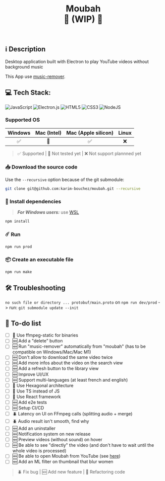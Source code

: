 <h1 align="center">
    Moubah</br>
    🚧 (WIP) 🚧 </br>
</h1>
</br>

## ℹ️ Description

Desktop application built with Electron to play YouTube videos without background music

This App use [music-remover](https://github.com/karim-bouchez/music-remover).


## 💻 Tech Stack:
![JavaScript](https://img.shields.io/badge/javascript-%23323330.svg?style=for-the-badge&logo=javascript&logoColor=%23F7DF1E)
![Electron.js](https://img.shields.io/badge/Electron-191970?style=for-the-badge&logo=Electron&logoColor=white)
![HTML5](https://img.shields.io/badge/html5-%23E34F26.svg?style=for-the-badge&logo=html5&logoColor=white)
![CSS3](https://img.shields.io/badge/css3-%231572B6.svg?style=for-the-badge&logo=css3&logoColor=white)
![NodeJS](https://img.shields.io/badge/node.js-6DA55F?style=for-the-badge&logo=node.js&logoColor=white)


### Supported OS

| Windows | Mac (Intel) | Mac (Apple silicon) | Linux |
|:-------:|:-----------:|:-------------------:|:-----:|
|    ✅   |      📆     |          ✅         |   ❌  |

> ✅ Supported | 📆 Not tested yet | ❌ Not support plannned yet


### 📥 Download the source code

Use the `--recursive` option because of the git submodule:

```bash
git clone git@github.com:karim-bouchez/moubah.git --recursive
```

### 🔗 Install dependencies

> **_For Windows users:_** use [WSL](https://learn.microsoft.com/en-us/windows/wsl/install)

```bash
npm install
```

### ☄️ Run

```bash
npm run prod
```

### 📦 Create an executable file

```bash
npm run make
```


## 🛠 Troubleshooting

`no such file or directory ... protobuf/main.proto` on `npm run dev/prod` -> run: `git submodule update --init`

## 🎯 To-do list

- [ ] 🧼 Use ffmpeg-static for binaries
- [ ] 🆕 Add a "delete" button
- [ ] 🆕 Run "music-remover" automatically from "moubah" (has to be compatible on Windows/Mac/Mac M1)
- [ ] 🆕 Don't allow to download the same video twice
- [ ] 🆕 Add more infos about the video on the search view
- [ ] 🆕 Add a refresh button to the library view 
- [ ] 🆕 Improve UI/UX
- [ ] 🆕 Support multi-languages (at least french and english)
- [ ] 🧼 Use Hexagonal architecture
- [ ] 🧼 Use TS instead of JS
- [ ] 🧼 Use React framework
- [ ] 🆕 Add e2e tests
- [ ] 🆕 Setup CI/CD
- [ ] 🪲 Latency on UI on FFmpeg calls (splitting audio + merge)
- [ ] 🪲 Audio result isn't smooth, find why
- [ ] 🆕 Add an uninstaller
- [ ] 🆕 Notification system on new release
- [ ] 🆕 Preview videos (without sound) on hover
- [ ] 🆕 Be able to see "directly" the video (and don't have to wait until the whole video is processed)
- [ ] 🆕 Be able to open Moubah from YouTube (see [here](https://docs.freetubeapp.io/usage/browser-extension/))
- [ ] 🆕 Add an ML filter on thumbnail that blur women

> 🪲 Fix bug | 🆕 Add new feature | 🧼 Refactoring code 
